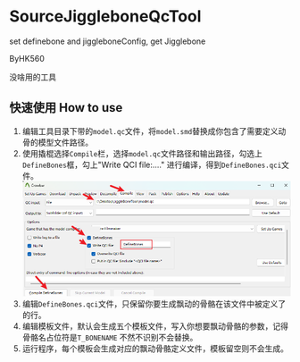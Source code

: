 # SourceJiggleboneQcTool
set definebone and jiggleboneConfig, get Jigglebone

ByHK560

没啥用的工具

## 快速使用 How to use
  1. 编辑工具目录下带的`model.qc`文件，将`model.smd`替换成你包含了需要定义动骨的模型文件路径。
  2. 使用撬棍选择`Compile`栏，选择`model.qc`文件路径和输出路径，勾选上`DefineBones`框，勾上"Write QCI file:...." 进行编译，得到`DefineBones.qci`文件。
   ![](pic/compile.png)
  3. 编辑`DefineBones.qci`文件，只保留你要生成飘动的骨骼在该文件中被定义了的行。
  4. 编辑模板文件，默认会生成五个模板文件，写入你想要飘动骨骼的参数，记得骨骼名占位符是`T_BONENAME` 不然不识别不会替换。
  5. 运行程序，每个模板会生成对应的飘动骨骼定义文件，模板留空则不会生成。 
